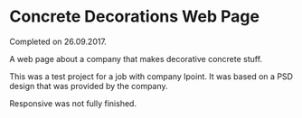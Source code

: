 # Concrete Decorations Web Page

Completed on 26.09.2017.

A web page about a company that makes decorative concrete stuff.

This was a test project for a job with company Ipoint. It was based on a PSD design that was provided by the company.

Responsive was not fully finished.
